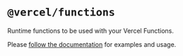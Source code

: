 # `@vercel/functions`

Runtime functions to be used with your Vercel Functions.

Please [follow the documentation](https://vercel.com/docs/functions/vercel-functions-package) for examples and usage.
